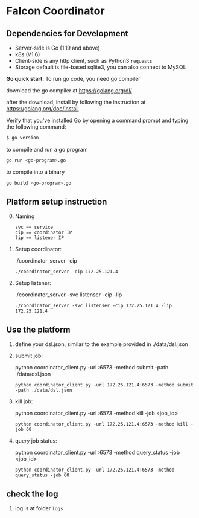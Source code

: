 # Falcon Coordinator

## Dependencies for Development

- Server-side is Go (1.19 and above)
- k8s (V1.6)
- Client-side is any http client, such as Python3 `requests`
- Storage default is file-based sqlite3, you can also connect to MySQL

**Go quick start**:
To run go code, you need go compiler

download the go compiler at https://golang.org/dl/

after the download, install by following the instruction at https://golang.org/doc/install

Verify that you've installed Go by opening a command prompt and typing the following command:
```sh
$ go version
```

to compile and run a go program
```sh
go run <go-program>.go
```

to compile into a binary
```sh
go build <go-program>.go
```


## Platform setup instruction

0. Naming

   ```
   svc == service
   cip == coordinator IP
   lip == listener IP
   ```

1. Setup coordinator:
    
    ./coordinator_server -cip <ip address>
    
    ```
    ./coordinator_server -cip 172.25.121.4
    ```


2. Setup listener:
    
    ./coordinator_server -svc listenser -cip <ip address of coordinator> -lip <ip address of listener>
    
    ```
    ./coordinator_server -svc listenser -cip 172.25.121.4 -lip 172.25.121.4
    ```
   
## Use the platform

1. define your dsl.json, similar to the example provided in ./data/dsl.json

2. submit job:
    
    python coordinator_client.py -url <ip address of coordinator>:6573 -method submit -path ./data/dsl.json
    
    ```
    python coordinator_client.py -url 172.25.121.4:6573 -method submit -path ./data/dsl.json
    ```


3. kill job:
    
    python coordinator_client.py -url <ip address of coordinator>:6573 -method kill -job <job_id>
    
    ```
    python coordinator_client.py -url 172.25.121.4:6573 -method kill -job 60
    ```

4. query job status:
    
    python coordinator_client.py -url <ip address of coordinator>:6573 -method query_status -job <job_id>
    
    ```
    python coordinator_client.py -url 172.25.121.4:6573 -method query_status -job 60
    ```

## check the log

1. log is at folder `logs`
